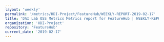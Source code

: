 ```yaml
---
layout: 'weekly'
permalink: '/metrics/HDI-Project/FeatureHub/WEEKLY-REPORT-2019-02-17'
title: 'DAI Lab OSS Metrics Metrics report for FeatureHub | WEEKLY-REPORT-2019-02-17'
organization: 'HDI-Project'
repository: 'FeatureHub'
current_date: '2019-02-17'
---
```

